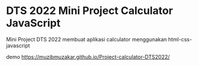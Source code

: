 # DTS 2022 Mini Project Calculator JavaScript

Mini Project DTS 2022 membuat aplikasi calculator menggunakan html-css-javascript

demo https://muzibmuzakar.github.io/Project-calculator-DTS2022/
